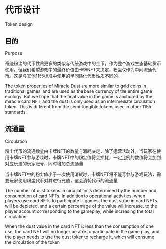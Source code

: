 # 代币设计 
Token design

## 目的
Purpose

奇迹粉尘的代币性质更多的类似与传统游戏中的金币，作为整个游戏生态基础货币使用。但我们希望游戏中的最终价值由卡牌NFT来决定，粉尘仅作为中间流通代币。这是与其他1155标准中使用的半同质化代币性质不同的。
  
The token properties of Miracle Dust are more similar to gold coins in traditional games, and are used as the base currency of the entire game ecology. But we hope that the final value in the game is anchored by the miracle card NFT, and the dust is only used as an intermediate circulation token. This is different from the semi-fungible tokens used in other 1155 standards.

## 流通量
Circulation  

粉尘代币的流通数量由卡牌NFT的数量与消耗决定，除了运营活动外，当玩家在使用卡牌NFT参与游戏时，卡牌NFT中的粉尘值将会损耗，一定比例的数值将会加到对应玩法的玩家账号，同时增加总流通量  

当卡牌NFT中的粉尘值小于一次使用消耗时，卡牌NFT将不能再参与游戏玩法，需要玩家使用粉尘代币对其进行充值，这会消耗代币的流通量  

  
The number of dust tokens in circulation is determined by the number and consumption of card NFTs. In addition to operational activities, when players use card NFTs to participate in games, the dust value in card NFTs will be depleted, and a certain percentage of the value will increase. to the player account corresponding to the gameplay, while increasing the total circulation

When the dust value in the card NFT is less than the consumption of one use, the card NFT will no longer be able to participate in the game play, and the player needs to use the dust token to recharge it, which will consume the circulation of the token
